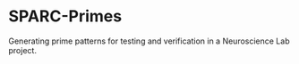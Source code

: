 # SPARC-Primes

Generating prime patterns for testing and verification in a Neuroscience Lab project.
